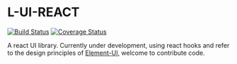 # L-UI-REACT

[![Build Status](https://travis-ci.org/hlerenow/L-UI-REACT.svg?branch=master)](https://travis-ci.org/hlerenow/L-UI-REACT)
[![Coverage Status](https://coveralls.io/repos/github/hlerenow/L-UI-REACT/badge.svg?branch=master)](https://coveralls.io/github/hlerenow/L-UI-REACT?branch=master)

A react UI library. Currently under development, using react hooks and refer to the design principles of [Element-UI](https://element.eleme.cn/#/en-US/guide/design), welcome to contribute code.

